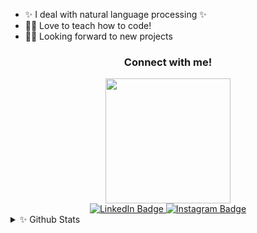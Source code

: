 - ✨ I deal with natural language processing ✨
- 👩‍💻 Love to teach how to code!
- 👩‍💻 Looking forward to new projects 
<div id="header" align="center">
  <h3 align="center">Connect with me!</h3>
  <img src="https://i.pinimg.com/originals/75/8f/1c/758f1cd8cede9c3e4711306fc030f4ce.gif" width="200"/>
</div>

<div id="badges" align="center">  
  <a href="https://www.linkedin.com/in/faizahmp/">
    <img src="https://img.shields.io/badge/LinkedIn-blue?style=for-the-badge&logo=linkedin&logoColor=white" alt="LinkedIn Badge"/>
  </a>
  <a href="https://www.instagram.com/notesbyvaii_">
    <img src="https://img.shields.io/badge/Instagram-E4405F?style=for-the-badge&logo=instagram&logoColor=white" alt="Instagram Badge"/>
  </a>
</div>

<details>
  <summary>✨ Github Stats</summary>
  <div style="display: flex; flex-direction: row;">
    <img class="img" src="https://github-readme-stats.vercel.app/api?username=faizahmp&show_icons=true&theme=highcontrast&hide_border=true" />
    <img class="img" src="https://github-readme-stats.vercel.app/api/top-langs/?username=faizahmp&theme=highcontrast&layout=compact&hide_border=true" style="padding-left:20 px"/>
  </div>
</details>

<!---
faizahmp/faizahmp is a ✨ special ✨ repository because its `README.md` (this file) appears on your GitHub profile.
You can click the Preview link to take a look at your changes.
--->

